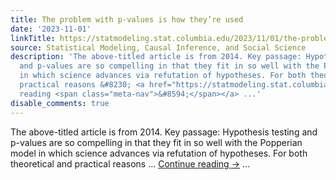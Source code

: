 ```yaml
---
title: The problem with p-values is how they’re used
date: '2023-11-01'
linkTitle: https://statmodeling.stat.columbia.edu/2023/11/01/the-problem-with-p-values-is-how-theyre-used/
source: Statistical Modeling, Causal Inference, and Social Science
description: 'The above-titled article is from 2014. Key passage: Hypothesis testing
  and p-values are so compelling in that they fit in so well with the Popperian model
  in which science advances via refutation of hypotheses. For both theoretical and
  practical reasons &#8230; <a href="https://statmodeling.stat.columbia.edu/2023/11/01/the-problem-with-p-values-is-how-theyre-used/">Continue
  reading <span class="meta-nav">&#8594;</span></a> ...'
disable_comments: true
---
```

The above-titled article is from 2014. Key passage: Hypothesis testing and p-values are so compelling in that they fit in so well with the Popperian model in which science advances via refutation of hypotheses. For both theoretical and practical reasons &#8230; <a href="https://statmodeling.stat.columbia.edu/2023/11/01/the-problem-with-p-values-is-how-theyre-used/">Continue reading <span class="meta-nav">&#8594;</span></a> ...